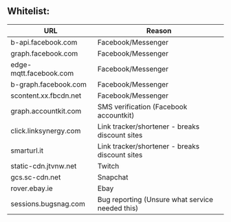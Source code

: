 
## Whitelist: 
| URL                           | Reason                                            |
| ---                           | ---                                               |
| b-api.facebook.com            | Facebook/Messenger                                |
| graph.facebook.com            | Facebook/Messenger                                |
| edge-mqtt.facebook.com        | Facebook/Messenger                                |
| b-graph.facebook.com          | Facebook/Messenger                                |
| scontent.xx.fbcdn.net         | Facebook/Messenger                                |
| graph.accountkit.com          | SMS verification (Facebook accountkit)            |
| click.linksynergy.com         | Link tracker/shortener - breaks discount sites    |
| smarturl.it                   | Link tracker/shortener - breaks discount sites    |
| static-cdn.jtvnw.net          | Twitch                                            |
| gcs.sc-cdn.net                | Snapchat                                          |
| rover.ebay.ie                 | Ebay                                              |
| sessions.bugsnag.com          | Bug reporting (Unsure what service needed this)   |
